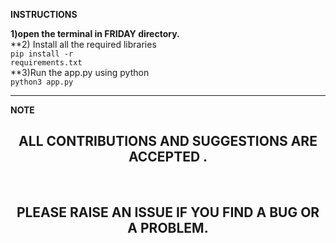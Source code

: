 **INSTRUCTIONS**

   **1)open the terminal in FRIDAY directory.**<br>
   **2) Install all the required libraries<br>
          <code>pip install -r requirements.txt</code><br>
   **3)Run the app.py using python<br>
           <code>python3 app.py</code><br>
  
----



**NOTE**
<h2 align="center">ALL CONTRIBUTIONS AND SUGGESTIONS ARE ACCEPTED .</h2><br>
<h2 align ="center" >PLEASE RAISE AN ISSUE IF YOU FIND A BUG OR A PROBLEM.</h2>
